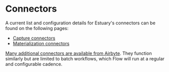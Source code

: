 # Connectors

A current list and configuration details for Estuary's connectors can be found on the following pages:
* [Capture connectors](./capture-connectors/)
* [Materialization connectors](./materialization-connectors/)

[Many additional connectors are available from Airbyte](https://airbyte.io/connectors). They function similarly but are limited to batch workflows, which Flow will run at a regular and configurable cadence.
